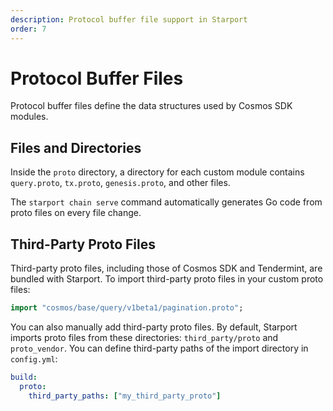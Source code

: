 ```yaml
---
description: Protocol buffer file support in Starport
order: 7
---
```


# Protocol Buffer Files

Protocol buffer files define the data structures used by Cosmos SDK modules.

## Files and Directories

Inside the `proto` directory, a directory for each custom module contains `query.proto`, `tx.proto`, `genesis.proto`, and other files.

The `starport chain serve` command automatically generates Go code from proto files on every file change.

## Third-Party Proto Files

Third-party proto files, including those of Cosmos SDK and Tendermint, are bundled with Starport. To import third-party proto files in your custom proto files:

```proto
import "cosmos/base/query/v1beta1/pagination.proto";
```

You can also manually add third-party proto files. By default, Starport imports proto files from these directories: `third_party/proto` and `proto_vendor`. You can define third-party paths of the import directory in `config.yml`:

```yaml
build:
  proto:
    third_party_paths: ["my_third_party_proto"]
```
